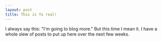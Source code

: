 ```yaml
---
layout: post
title: This is fo real!
---
```



I always say this: "I'm going to blog more."
But this time I mean it. I have a whole slew of posts to put up here over the next few weeks.